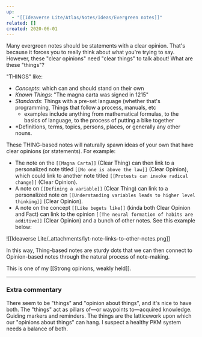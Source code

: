 ```yaml
---
up:
  - "[[Ideaverse Lite/Atlas/Notes/Ideas/Evergreen notes]]"
related: []
created: 2020-06-01
---
```


Many evergreen notes should be statements with a clear opinion. That's because it forces you to really think about what you're trying to say. However, these "clear opinions" need "clear things" to talk about! What are these "things"?

"THINGS" like:
- *Concepts*: which can and should stand on their own
- *Known Things*: "The magna carta was signed in 1215"
- *Standards*: Things with a pre-set language (whether that's programming, Things that follow a process, manuals, etc
	- examples include anything from mathematical formulas, to the basics of language, to the process of putting a bike together
- *Definitions, terms, topics, persons, places, or generally any other nouns.

These THING-based notes will naturally spawn ideas of your own that have clear opinions (or statements). For example:
- The note on the `[[Magna Carta]]` (Clear Thing) can then link to a personalized note titled `[[No one is above the law]]` (Clear Opinion), which could link to another note titled `[[Protests can invoke radical change]]` (Clear Opinion).
- A note on `[[Defining a variable]]` (Clear Thing) can link to a personalized note on `[[Understanding variables leads to higher level thinking]]` (Clear Opinion).
- A note on the concept `[[Like begets like]]` (kinda both Clear Opinion and Fact) can link to the opinion `[[The neural formation of habits are additive]]` (Clear Opinion) and a bunch of other notes. See this example below:

![[Ideaverse Lite/_attachments/lyt-note-links-to-other-notes.png]]

In this way, Thing-based notes are sturdy dots that we can then connect to Opinion-based notes through the natural process of note-making.

This is one of my [[Strong opinions, weakly held]].

---
### Extra commentary
There seem to be "things" and "opinion about things", and it's nice to have both. The "things" act as pillars of—or waypoints to—acquired knowledge. Guiding markers and reminders. The things are the latticework upon which our "opinions about things" can hang. I suspect a healthy PKM system needs a balance of both.